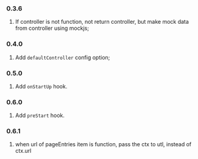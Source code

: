 ### 0.3.6
1. If controller is not function, not return controller, but make mock data from controller using mockjs;

### 0.4.0
1. Add `defaultController` config option;

### 0.5.0
1. Add `onStartUp` hook.

### 0.6.0
1. Add `preStart` hook.

### 0.6.1
1. when url of pageEntries item is function, pass the ctx to utl, instead of ctx.url
